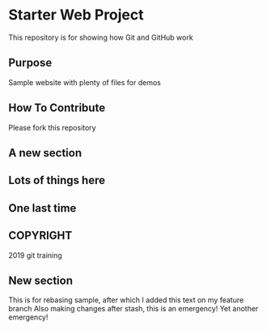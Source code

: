 # Starter Web Project

This repository is for showing how Git and GitHub work

## Purpose

Sample website with plenty of files for demos

## How To Contribute

Please fork this repository

## A new section

## Lots of things here

## One last time

## COPYRIGHT

2019 git training

## New section

This is for rebasing sample, after which I added this text on my feature branch
Also making changes after stash, this is an emergency!
Yet another emergency!